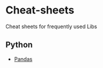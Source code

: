 # Cheat-sheets
Cheat sheets for frequently used Libs
## Python
- [Pandas](https://github.com/a-krirk/Cheat-sheets/blob/main/Pandas.md)
